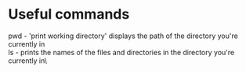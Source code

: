 # Useful commands

pwd - 'print working directory' displays the path of the directory you're currently in\
ls - prints the names of the files and directories in the directory you're currently in\
